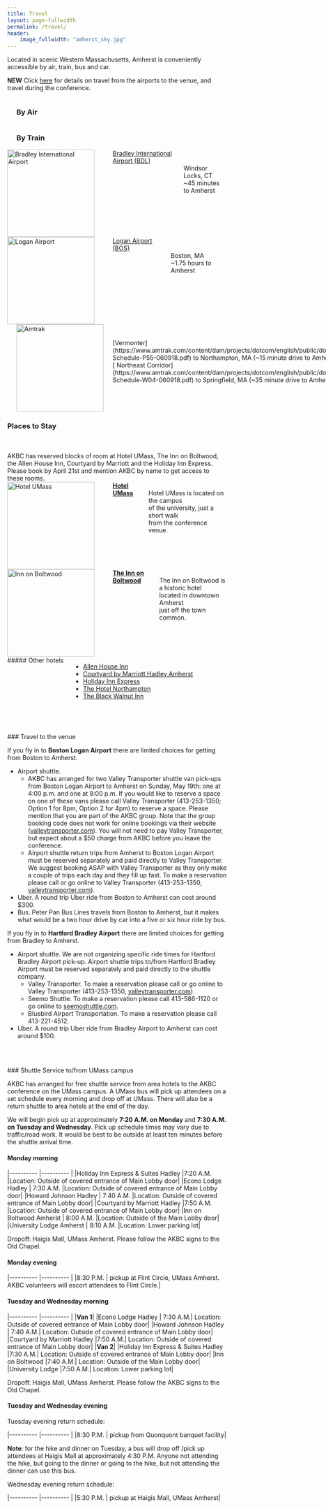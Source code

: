 ```yaml
---
title: Travel
layout: page-fullwidth
permalink: /travel/
header:
    image_fullwidth: "amherst_sky.jpg"
---
```


Located in scenic Western Massachusetts, Amherst is conveniently accessible by air, train, bus and car.


**NEW** Click [here](#travelDetails) for details on travel from the airports to the venue, and travel during the conference.


<div class="row">
<div class="small-8 large-8 columns">
<br />
<h3 class="text-center"> By Air </h3>
<br />
</div>
<div class="small-4 large-4 columns">
<br />
<h3 class="text-center"> By Train </h3>
<br />
</div>
</div>

<div class="row">

<div class="small-6 large-4 columns" markdown="1">
<img style="height:200px" src="{{ site.baseurl }}/images/travel/bradley.svg" alt="Bradley International Airport"> <br /> <br />
<a href="http://www.bradleyairport.com/"> Bradley International Airport (BDL) </a> 
<br />
<br> Windsor Locks, CT
<br> ~45 minutes to Amherst
</div>

<div class="small-6 large-4 columns" markdown="1">
<img style="height:200px" src="{{ site.baseurl }}/images/travel/logan.png" alt="Logan Airport"> <br /> <br />
<a href="http://www.massport.com/logan-airport/"> Logan Airport (BOS) </a> 
<br />
<br> Boston, MA 
<br> ~1.75 hours to Amherst
</div>


<div class="small-6 large-4 columns" markdown="1">
<br />
<br />
<img style="width:200px" src="{{ site.baseurl }}/images/travel/amtrak.svg" alt="Amtrak">

<br />
<br />
[Vermonter](https://www.amtrak.com/content/dam/projects/dotcom/english/public/documents/timetables/Vermonter-Schedule-P55-060918.pdf) to Northampton, MA (~15 minute drive to Amherst)
<br />
[ Northeast Corridor](https://www.amtrak.com/content/dam/projects/dotcom/english/public/documents/timetables/Northeast-Schedule-W04-060918.pdf) to Springfield, MA (~35 minute drive to Amherst)


</div>
</div>

### Places to Stay
<br />
<br />
AKBC has reserved blocks of room at Hotel UMass, The Inn on Boltwood, the Allen House Inn, Courtyard by Marriott and the Holiday Inn Express. Please book by April 21st and mention AKBC by name to get access to these rooms.

<br />

<div class="row">
<div class="large-4 columns">
<img style="width:200px" src="{{ site.baseurl }}/images/hotel/hotel_umass.png" alt="Hotel UMass"> <br />
<br /><b><a href="http://www.hotelumass.com/">Hotel UMass</a> </b> <br> Hotel UMass is located on the  campus <br> of the university, just a short walk <br> from the conference venue.
</div>
<div class="large-4 columns">
<img style="width:200px" src="{{ site.baseurl }}/images/hotel/lord_jeff.jpg" alt="Inn on Boltwood"> <br />
<br /><b><a href="https://www.lordjefferyinn.com/">The
Inn on Boltwood</a> </b> <br> The Inn on Boltwood is a historic hotel <br>  located in downtown Amherst  <br> just off the town common.
</div>
<div class="large-4 columns" markdown="1">
##### Other hotels

* [Allen House Inn](http://www.allenhouse.com/)
* [Courtyard by Marriott Hadley Amherst](https://www.marriott.com/hotels/travel/bdlhd-courtyard-hadley-amherst/)
* [Holiday Inn Express](https://www.ihg.com/holidayinnexpress/hotels/us/en/hadley/hdlma/hoteldetail)
* [The Hotel Northampton](http://www.hotelnorthampton.com/)
* [The Black Walnut Inn](http://www.blackwalnutinn.com/)
</div>
</div>

<a name="travelDetails"></a>
<br/>
<br/>
<div class="row" markdown="1">
### Travel to the venue
<br/>	

If you fly in to **Boston Logan Airport** there are limited choices for getting from Boston to Amherst.
* Airport shuttle.
  * AKBC has arranged for two Valley Transporter shuttle van pick-ups from Boston Logan Airport to Amherst on Sunday, May 19th: one at 4:00 p.m. and one at 8:00 p.m. If you would like to reserve a space on one of these vans please call Valley Transporter (413-253-1350; Option 1 for 8pm, Option 2 for 4pm) to reserve a space. Please mention that you are part of the AKBC group. Note that the group booking code does not work for online bookings via their website ([valleytransporter.com](http://valleytransporter.com)). You will not need to pay Valley Transporter, but expect about a $50 charge from AKBC before you leave the conference.
  * Airport shuttle return trips from Amherst to Boston Logan Airport must be reserved separately and paid directly to Valley Transporter. We suggest booking ASAP with Valley Transporter as they only make a couple of trips each day and they fill up fast. To make a reservation please call or go online to Valley Transporter (413-253-1350, [valleytransporter.com](http://valleytransporter.com)).
* Uber.  A round trip Uber ride from Boston to Amherst can cost around $300.
* Bus.  Peter Pan Bus Lines travels from Boston to Amherst, but it makes what would be a two hour drive by car into a five or six hour ride by bus.

If you fly in to **Hartford Bradley Airport** there are limited choices for getting from Bradley to Amherst.
* Airport shuttle. We are not organizing specific ride times for Hartford Bradley Airport pick-up. Airport shuttle trips to/from Hartford Bradley Airport must be reserved separately and paid directly to the shuttle company.
  * Valley Transporter. To make a reservation please call or go online to Valley Transporter (413-253-1350, [valleytransporter.com](http://valleytransporter.com)).
  * Seemo Shuttle. To make a reservation please call 413-586-1120 or go online to [seemoshuttle.com](http://seemoshuttle.com).
  * Bluebird Airport Transportation. To make a reservation please call 413-221-4512.
* Uber.  A round trip Uber ride from Bradley Airport to Amherst can cost around $100.


<a name="shuttle"></a>
<br/>
<br/>
<div class="row" markdown="1">
### Shuttle Service to/from UMass campus
<br/>	

AKBC has arranged for free shuttle service from area hotels to the AKBC conference on the UMass campus.  A UMass bus will pick up attendees on a set schedule every morning and drop off at  UMass.  There will also be a return shuttle to area hotels at the end of the day.  

We will begin pick up at approximately **7:20 A.M. on Monday** and **7:30 A.M. on Tuesday and Wednesday**.  Pick up schedule times may vary due to traffic/road work. It would be best to be outside at least ten minutes before the shuttle arrival time.  

#### Monday morning

|----------	|----------	|
|Holiday Inn Express & Suites Hadley                |7:20 A.M. |Location: Outside of covered entrance of Main Lobby door|
|Econo Lodge Hadley                                 |           7:30 A.M. |Location: Outside of covered entrance of Main Lobby door|
|Howard Johnson Hadley                              |       7:40 A.M. |Location: Outside of covered entrance of Main Lobby door|
|Courtyard by Marriott Hadley             	        |7:50 A.M. |Location: Outside of covered entrance of Main Lobby door|
|Inn on Boltwood Amherst                            |       8:00  A.M. |Location:  Outside of the Main Lobby door|
|University Lodge Amherst                           |        8:10 A.M. |Location: Lower parking lot|
 
Dropoff: Haigis Mall, UMass Amherst.  Please follow the AKBC signs to the Old Chapel.
 
#### Monday evening

|----------	|----------	|
|8:30 P.M. | pickup at Flint Circle, UMass Amherst.  AKBC volunteers will escort attendees to Flint Circle.|
 
#### Tuesday and Wednesday morning

|----------	|----------	|
|**Van 1**|
|Econo Lodge Hadley                            |                7:30 A.M.| Location: Outside of covered entrance of Main Lobby door|
|Howard Johnson  Hadley                       |             7:40 A.M.| Location: Outside of covered entrance of Main Lobby door|
|Courtyard by Marriott Hadley             	 |7:50 A.M.| Location: Outside of covered entrance of Main Lobby door|
|**Van 2**|
|Holiday Inn Express & Suites Hadley                |7:30 A.M.| Location: Outside of covered entrance of Main Lobby door|
|Inn on Boltwood                                                  |7:40 A.M.| Location:  Outside of the Main Lobby door|
|University Lodge                                                  |7:50 A.M.| Location: Lower parking lot|

Dropoff: Haigis Mall, UMass Amherst.  Please follow the AKBC signs to the Old Chapel.

#### Tuesday and Wednesday evening

Tuesday evening return schedule:

|----------	|----------	|
|8:30 P.M. | pickup from Quonquont banquet facility|

**Note**: for the hike and dinner on Tuesday, a bus will drop off /pick up attendees at Haigis Mall at approximately 4:30 P.M.  Anyone not attending the hike, but going to the dinner or going to the hike, but not attending the dinner can use this bus.


Wednesday evening return schedule:

|----------	|----------	|
|5:30 P.M. | pickup at Haigis Mall, UMass Amherst|
